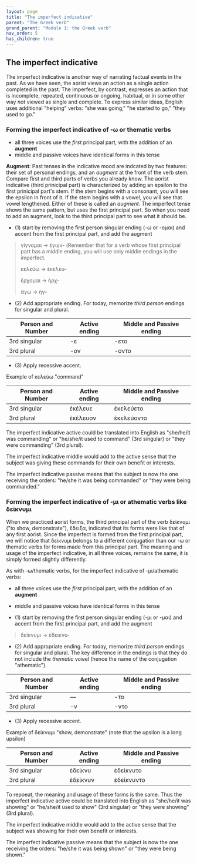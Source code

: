 ```yaml
---
layout: page
title: "The imperfect indicative"
parent: "The Greek verb"
grand_parent: "Module 1: the Greek verb"
nav_order: 5
has_children: true
---
```


## The imperfect indicative

The imperfect indicative is another way of narrating factual events in the past. 
As we have seen, the aorist views an action as a single action completed in the past. 
The imperfect, by contrast, expresses an action that is incomplete, repeated, continuous or ongoing, habitual, or in some other way *not* viewed as single and complete. To express similar ideas, English uses additional "helping" verbs: "she was going," "he started to go," "they used to go."


### Forming the imperfect indicative of -ω or thematic verbs

- all three voices use the *first* principal part, with the addition of an **augment**
- middle and passive voices have identical forms in this tense

**Augment**:
Past tenses in the indicative mood are indcated by two features: their set of personal endings, and an *augment* at the front of the verb stem.
Compare first and third parts of verbs you already know. The aorist indicative (third prinicipal part) is characterized by adding an epsilon to the first prinicipal part's stem. If the stem begins with a consonant, you will see the epsilon in front of it. If the stem begins with a vowel, you will see that vowel lengthened. Either of these is called an *augment*. The imperfect tense shows the same pattern, but uses the first principal part. So when you need to add an augment, look to the third principal part to see what it should be. 

- (1) start by removing the first person singular ending (-ω or -ομαι) and accent from the first principal part, and add the augment 

> γίγνομαι -> ἐγιγν- (Remember that for a verb whose first principal part has a middle ending, you will use only middle endings in the imperfect.
>
> κελεύω -> ἐκελευ-
>
> ἔρχομαι -> ἠρχ-
>
> ἄγω -> ἠγ-


- (2) Add appropriate ending.  For today, memorize *third person* endings for singular and plural.

| Person and Number | Active ending | Middle and Passive ending |
| --- | --- | --- |
| 3rd singular |  -ε | -ετο |
| 3rd plural | -ον | -οντο |


- (3) Apply recessive accent.  

Example of κελεύω "command"

| Person and Number | Active ending | Middle and Passive ending |
| --- | --- | --- |
| 3rd singular |  ἐκέλευε  | ἐκελεύετο |
| 3rd plural | ἐκέλευον | ἐκελεύοντο |

The imperfect indicative active could be translated into English as "she/he/it was commanding" or "he/she/it used to command" (3rd singular) or "they were commanding" (3rd plural).

The imperfect indicative middle would add to the active sense that the subject was giving these commands for their own benefit or interests.

The imperfect indicative passive means that the subject is now the one receiving the orders: "he/she it was being commanded" or "they were being commanded."


### Forming the imperfect indicative of -μι or athematic verbs like δείκνυμι 

When we practiced aorist forms, the third principal part of the verb δείκνυμι ("to show, demonstrate"), ἔδειξα, indicated that its forms were like that of any first aorist. Since the imperfect is formed from the first principal part, we will notice that δείκνυμι belongs to a different conjugation than our -ω or thematic verbs for forms made from this principal part. The meaning and usage of the imperfect indicative, in all three voices, remains the same, it is simply formed slightly differently. 

As with -ω/thematic verbs, for the imperfect indicative of -μι/athematic verbs:

- all three voices use the *first* principal part, with the addition of an **augment**
- middle and passive voices have identical forms in this tense

- (1) start by removing the first person singular ending (-μι or -μαι) and accent from the first principal part, and add the augment 

> δείκνυμι  -> ἐδεικνυ-


- (2) Add appropriate ending.  For today, memorize *third person* endings for singular and plural. The key difference in the endings is that they do not include the _thematic_ vowel (hence the name of the conjugation "athematic").

| Person and Number | Active ending | Middle and Passive ending |
| --- | --- | --- |
| 3rd singular |  — | -το |
| 3rd plural | -ν | -ντο |


- (3) Apply recessive accent.  

Example of δείκνυμι "show, demonstrate" (note that the upsilon is a long upsilon)

| Person and Number | Active ending | Middle and Passive ending |
| --- | --- | --- |
| 3rd singular |  ἐδείκνυ  | ἐδείκνυτο  |
| 3rd plural | ἐδείκνυν  | ἐδείκνυντο  |

To repoeat, the meaning and usage of these forms is the same. Thus the imperfect indicative active could be translated into English as "she/he/it was showing" or "he/she/it used to show" (3rd singular) or "they were showing" (3rd plural).

The imperfect indicative middle would add to the active sense that the subject was showing for their own benefit or interests.

The imperfect indicative passive means that the subject is now the one receiving the orders: "he/she it was being shown" or "they were being shown."
